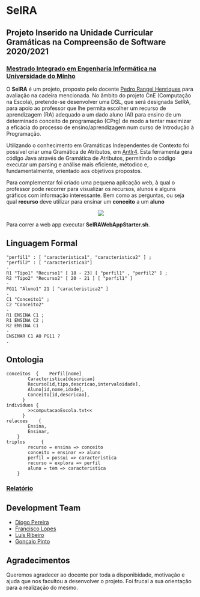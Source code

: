 # SelRA
## Projeto Inserido na Unidade Curricular Gramáticas na Compreensão de Software 2020/2021
### [Mestrado Integrado em Engenharia Informática na Universidade do Minho](https://miei.di.uminho.pt/)

O **SelRA** é um projeto, proposto pelo docente [Pedro Rangel Henriques](http://algoritmi.uminho.pt/member-profile/pedro-manuel-rangel-santos-henriques/0000187/) para avaliação na cadeira mencionada. No âmbito do projeto CnE (Computação na Escola), pretende-se desenvolver uma DSL, que será designada SelRA, para apoio ao professor que lhe permita escolher um recurso de aprendizagem (RA) adequado a um dado aluno
(Al) para ensino de um determinado conceito de programação (CPrg) de modo a tentar maximizar a eficácia do
processo de ensino/aprendizagem num curso de Introdução à Programação.

Utilizando o conhecimento em Gramáticas Independentes de Contexto foi possível criar uma Gramática de Atributos, em [Antlr4](https://www.antlr.org/). Esta ferramenta gera código Java através de Gramática de Atributos, permitindo o código executar um parsing e análise mais eficiente, métodico e, fundamentalmente, orientado aos objetivos propostos. 

Para complementar foi criado uma pequena aplicação web, à qual o professor pode recorrer para visualizar os recursos, alunos e alguns gráficos com informação interessante. Bem como as perguntas, ou seja qual **recurso** deve utilizar para ensinar um **conceito** a um **aluno**

<p align="center">
  <img src="https://github.com/luis1ribeiro/SelRA/blob/main/Docs/resultado.jpg">
</p>

Para correr a web app executar **SelRAWebAppStarter.sh**.

## Linguagem Formal
```
"perfil1" : [ "caracteristica1", "caracteristica2" ] ;
"perfil2" : [ "caracteristica3"]
-
R1 "Tipo1" "Recurso1" [ 18 - 23] [ "perfil1" , "perfil2" ] ;
R2 "Tipo2" "Recurso2" [ 20 - 21 ] [ "perfil1" ]
-
PG11 "Aluno1" 21 [ "caracteristica2" ]
-
C1 "Conceito1" ;
C2 "Conceito2"
-
R1 ENSINA C1 ;
R1 ENSINA C2 ;
R2 ENSINA C1
-
ENSINAR C1 AO PG11 ?
. 
```

## Ontologia
```
conceitos  { 	Perfil[nome]
		Caracteristica[descricao]
		Recurso[id,tipo,descricao,intervaloidade], 
		Aluno[id,nome,idade],  
		Conceito[id,descricao], 
	  }
individuos { 
		>>computacaoEscola.txt<<
	  }
relacoes    { 
		Ensina,
		Ensinar, 	
	}
triplos      { 	
		recurso = ensina => conceito 
		conceito = ensinar => aluno
		perfil = possui => caracteristica
		recurso = explora => perfil
		aluno = tem => caracteristica
 	}
```

### [Relatório](https://github.com/luis1ribeiro/SelRA/blob/main/Docs/Relat%C3%B3rio_Grupo10_Projeto1_GCS.pdf)

## Development Team

* [Diogo Pereira](https://github.com/dpereira7)
* [Francisco Lopes](https://github.com/chico2911)
* [Luís Ribeiro](https://github.com/luis1ribeiro)
* [Gonçalo Pinto](https://github.com/GRP99)

## Agradecimentos

Queremos agradecer ao docente por toda a disponibidade, motivação e ajuda que nos facultou a desenvolver o projeto. Foi frucal a sua orientação para a realização do mesmo.